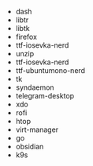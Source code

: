 - dash
- libtr
- libtk
- firefox
- ttf-iosevka-nerd
- unzip
- ttf-iosevka-nerd
- ttf-ubuntumono-nerd
- tk
- syndaemon
- telegram-desktop
- xdo
- rofi
- htop
- virt-manager
- go
- obsidian
- k9s
